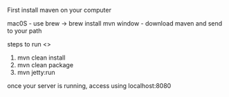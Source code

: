 First install maven on your computer

mac0S - use brew -> brew install mvn
window - download maven and send to your path


steps to run <<Make sure you are in the servelet-example folder>>

1.  mvn clean install
2.  mvn clean package
3.  mvn jetty:run


once your server is running, access using localhost:8080
